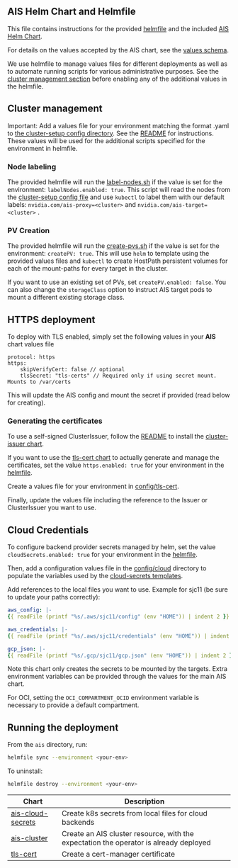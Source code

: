 ## AIS Helm Chart and Helmfile

This file contains instructions for the provided [helmfile](./helmfile.yaml) and the included [AIS Helm Chart](./charts/ais-cluster/Chart.yaml). 

For details on the values accepted by the AIS chart, see the [values schema](./charts/ais-cluster/values.schema.json). 

We use helmfile to manage values files for different deployments as well as to automate running scripts for various administrative purposes.
See the [cluster management section](#cluster-management) before enabling any of the additional values in the helmfile. 

## Cluster management

Important: Add a values file for your environment matching the format <env>.yaml to [the cluster-setup config directory](./config/cluster-setup/). 
See the [README](./config/cluster-setup/README.md) for instructions.
These values will be used for the additional scripts specified for the environment in helmfile. 

### Node labeling

The provided helmfile will run the [label-nodes.sh](./scripts/label-nodes.sh) if the value is set for the environment: `labelNodes.enabled: true`.
This script will read the nodes from the [cluster-setup config file](./config/cluster-setup/) and use `kubectl` to label them with our default labels: `nvidia.com/ais-proxy=<cluster>` and `nvidia.com/ais-target=<cluster>` . 

### PV Creation

The provided helmfile will run the [create-pvs.sh](./scripts/create-pvs.sh) if the value is set for the environment: `createPV: true`.
This will use `helm` to template using the provided values files and `kubectl` to create HostPath persistent volumes for each of the mount-paths for every target in the cluster.

If you want to use an existing set of PVs, set `createPV.enabled: false`.
You can also change the `storageClass` option to instruct AIS target pods to mount a different existing storage class.

## HTTPS deployment

To deploy with TLS enabled, simply set the following values in your **AIS** chart values file

```
protocol: https
https:
    skipVerifyCert: false // optional
    tlsSecret: "tls-certs" // Required only if using secret mount. Mounts to /var/certs
```

This will update the AIS config and mount the secret if provided (read below for creating).

### Generating the certificates

To use a self-signed ClusterIssuer, follow the [README](../README.md#install-cluster-issuer--optional) to install the [cluster-issuer chart](../cluster-issuer).

If you want to use the [tls-cert chart](./charts/tls-cert) to actually generate and manage the certificates, set the value `https.enabled: true` for your environment in the [helmfile](./helmfile.yaml).

Create a values file for your environment in [config/tls-cert](./config/tls-cert).

Finally, update the values file including the reference to the Issuer or ClusterIssuer you want to use. 

## Cloud Credentials

To configure backend provider secrets managed by helm, set the value `cloudSecrets.enabled: true` for your environment in the [helmfile](./helmfile.yaml). 

Then, add a configuration values file in the [config/cloud](./config/cloud/) directory to populate the variables used by the [cloud-secrets templates](./charts/cloud-secrets/templates/).

Add references to the local files you want to use. Example for sjc11 (be sure to update your paths correctly):
  ```yaml
  aws_config: |-
  {{ readFile (printf "%s/.aws/sjc11/config" (env "HOME")) | indent 2 }}

  aws_credentials: |-
  {{ readFile (printf "%s/.aws/sjc11/credentials" (env "HOME")) | indent 2 }}

  gcp_json: |-
  {{ readFile (printf "%s/.gcp/sjc11/gcp.json" (env "HOME")) | indent 2 }}
  ```


Note this chart only creates the secrets to be mounted by the targets.
Extra environment variables can be provided through the values for the main AIS chart.

For OCI, setting the `OCI_COMPARTMENT_OCID` environment variable is necessary to provide a default compartment.

## Running the deployment 

From the `ais` directory, run: 

```bash 
helmfile sync --environment <your-env>
```

To uninstall:
```bash
helmfile destroy --environment <your-env>
```

| Chart                                                      | Description                                                                           |
|------------------------------------------------------------|---------------------------------------------------------------------------------------|
| [ais-cloud-secrets](./charts/cloud-secrets/) | Create k8s secrets from local files for cloud backends                                |
| [ais-cluster](./charts/ais-cluster/)         | Create an AIS cluster resource, with the expectation the operator is already deployed |
| [tls-cert](./charts/tls-cert/)               | Create a cert-manager certificate                                                     |
                                                          
